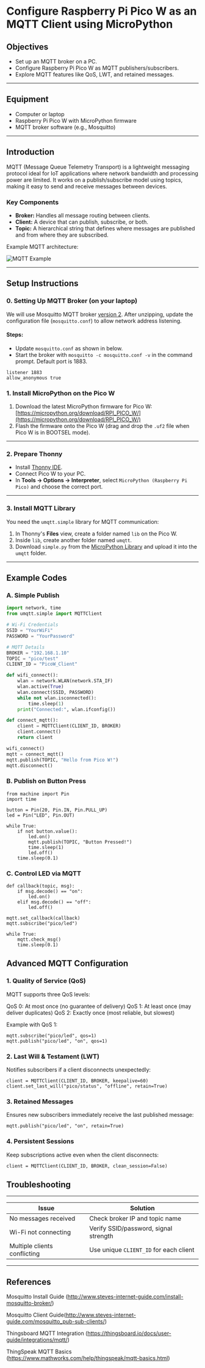 # Configure Raspberry Pi Pico W as an MQTT Client using MicroPython

## Objectives
- Set up an MQTT broker on a PC.
- Configure Raspberry Pi Pico W as MQTT publishers/subscribers.
- Explore MQTT features like QoS, LWT, and retained messages.

---

## Equipment
- Computer or laptop
- Raspberry Pi Pico W with MicroPython firmware
- MQTT broker software (e.g., Mosquitto)

---

## Introduction
MQTT (Message Queue Telemetry Transport) is a lightweight messaging protocol ideal for IoT applications where network bandwidth and processing power are limited. It works on a publish/subscribe model using topics, making it easy to send and receive messages between devices.

### Key Components
- **Broker:** Handles all message routing between clients.
- **Client:** A device that can publish, subscribe, or both.
- **Topic:** A hierarchical string that defines where messages are published and from where they are subscribed.

Example MQTT architecture:

![MQTT Example](https://github.com/drfuzzi/CSC2106_MQTT/assets/108112390/1f809798-135f-4cdc-be7e-0085df0b452f)

---

## Setup Instructions

### 0. Setting Up MQTT Broker (on your laptop)
We will use Mosquitto MQTT broker [version 2](http://www.steves-internet-guide.com/download/6-bit-mosquitto-v2/). After unzipping, update the configuration file (`mosquitto.conf`) to allow network address listening.

<!--
![overview](https://github.com/user-attachments/assets/ccd7d55a-ce37-42c3-99f8-d6a004bc2fe9)
Figure 2: Overview of the Lab Excercise
-->

#### Steps:
- Update `mosquitto.conf` as shown in below.
- Start the broker with `mosquitto -c mosquitto.conf -v` in the command prompt. Default port is 1883.

```
listener 1883
allow_anonymous true
```

### 1. Install MicroPython on the Pico W
1. Download the latest MicroPython firmware for Pico W:  
   [https://micropython.org/download/RPI_PICO_W/](https://micropython.org/download/RPI_PICO_W/)
2. Flash the firmware onto the Pico W (drag and drop the `.uf2` file when Pico W is in BOOTSEL mode).

---

### 2. Prepare Thonny
- Install [Thonny IDE](https://thonny.org/).
- Connect Pico W to your PC.
- In **Tools → Options → Interpreter**, select `MicroPython (Raspberry Pi Pico)` and choose the correct port.

---

### 3. Install MQTT Library
You need the `umqtt.simple` library for MQTT communication:
1. In Thonny's **Files** view, create a folder named `lib` on the Pico W.
2. Inside `lib`, create another folder named `umqtt`.
3. Download `simple.py` from the [MicroPython Library](https://github.com/micropython/micropython-lib/tree/master/micropython/umqtt.simple) and upload it into the `umqtt` folder.

---

## Example Codes

### A. Simple Publish
```python
import network, time
from umqtt.simple import MQTTClient

# Wi-Fi Credentials
SSID = "YourWiFi"
PASSWORD = "YourPassword"

# MQTT Details
BROKER = "192.168.1.10"
TOPIC = "pico/test"
CLIENT_ID = "PicoW_Client"

def wifi_connect():
    wlan = network.WLAN(network.STA_IF)
    wlan.active(True)
    wlan.connect(SSID, PASSWORD)
    while not wlan.isconnected():
        time.sleep(1)
    print("Connected:", wlan.ifconfig())

def connect_mqtt():
    client = MQTTClient(CLIENT_ID, BROKER)
    client.connect()
    return client

wifi_connect()
mqtt = connect_mqtt()
mqtt.publish(TOPIC, "Hello from Pico W!")
mqtt.disconnect()
```
### B. Publish on Button Press
```
from machine import Pin
import time

button = Pin(20, Pin.IN, Pin.PULL_UP)
led = Pin("LED", Pin.OUT)

while True:
    if not button.value():
        led.on()
        mqtt.publish(TOPIC, "Button Pressed!")
        time.sleep(1)
        led.off()
    time.sleep(0.1)
```
### C. Control LED via MQTT
```
def callback(topic, msg):
    if msg.decode() == "on":
        led.on()
    elif msg.decode() == "off":
        led.off()

mqtt.set_callback(callback)
mqtt.subscribe("pico/led")

while True:
    mqtt.check_msg()
    time.sleep(0.1)
```
## Advanced MQTT Configuration

### 1. Quality of Service (QoS)
MQTT supports three QoS levels:

QoS 0: At most once (no guarantee of delivery)
QoS 1: At least once (may deliver duplicates)
QoS 2: Exactly once (most reliable, but slowest)

Example with QoS 1:
```
mqtt.subscribe("pico/led", qos=1)
mqtt.publish("pico/led", "on", qos=1)
```

### 2. Last Will & Testament (LWT)

Notifies subscribers if a client disconnects unexpectedly:
```
client = MQTTClient(CLIENT_ID, BROKER, keepalive=60)
client.set_last_will("pico/status", "offline", retain=True)
```

### 3. Retained Messages

Ensures new subscribers immediately receive the last published message:
```
mqtt.publish("pico/led", "on", retain=True)
```

### 4. Persistent Sessions

Keep subscriptions active even when the client disconnects:
```
client = MQTTClient(CLIENT_ID, BROKER, clean_session=False)
```

## Troubleshooting
-------------------------------------------------------------------------
| Issue                        | Solution                               |
| ---------------------------- | -------------------------------------- |
| No messages received         | Check broker IP and topic name         |
| Wi-Fi not connecting         | Verify SSID/password, signal strength  |
| Multiple clients conflicting | Use unique `CLIENT_ID` for each client |
-------------------------------------------------------------------------

<!--
## Lab Assignment

Configure two Pico W devices.
Device A controls Device B's LED via MQTT.
Use retained messages and LWT to improve reliability.
-->

## References
Mosquitto Install Guide (http://www.steves-internet-guide.com/install-mosquitto-broker/)

Mosquitto Client Guide(http://www.steves-internet-guide.com/mosquitto_pub-sub-clients/)

Thingsboard MQTT Integration (https://thingsboard.io/docs/user-guide/integrations/mqtt/)

ThingSpeak MQTT Basics (https://www.mathworks.com/help/thingspeak/mqtt-basics.html)
